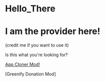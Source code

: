 # Hello_There

# I am the provider here!
(credit me if you want to use it)

Is this what you're looking for?

[App Cloner Mod!](https://www.mirrored.to/files/3SSWKF9V/App-Cloner-Pro-v1.5.32-ModBy12tree.apk_links)

[Greenify Donation Mod]
